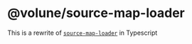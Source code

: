 # @volune/source-map-loader

This is a rewrite of [`source-map-loader`](https://yarnpkg.com/en/package/source-map-loader) in Typescript
